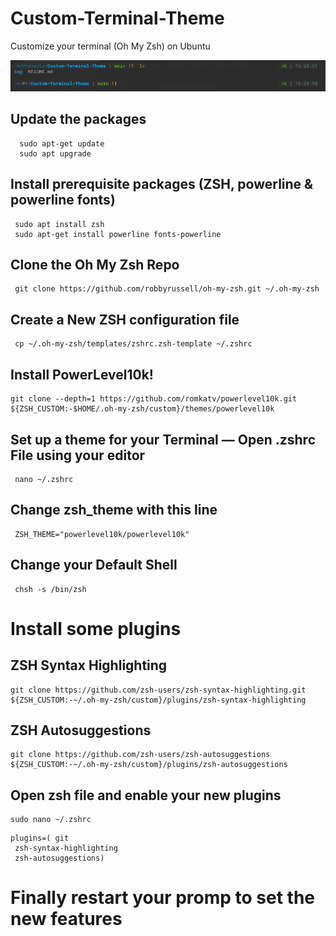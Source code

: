 # Custom-Terminal-Theme

Customize your terminal (Oh My Zsh) on Ubuntu

![Screenshot](img/screenshot.png)

## Update the packages

```
  sudo apt-get update
  sudo apt upgrade
```

## Install prerequisite packages (ZSH, powerline & powerline fonts)

```
 sudo apt install zsh
 sudo apt-get install powerline fonts-powerline
```

## Clone the Oh My Zsh Repo

```
 git clone https://github.com/robbyrussell/oh-my-zsh.git ~/.oh-my-zsh
```

## Create a New ZSH configuration file

```
 cp ~/.oh-my-zsh/templates/zshrc.zsh-template ~/.zshrc
```

## Install PowerLevel10k!

```
git clone --depth=1 https://github.com/romkatv/powerlevel10k.git ${ZSH_CUSTOM:-$HOME/.oh-my-zsh/custom}/themes/powerlevel10k
```

## Set up a theme for your Terminal — Open .zshrc File using your editor

```
 nano ~/.zshrc
```

## Change zsh_theme with this line 

```
 ZSH_THEME="powerlevel10k/powerlevel10k"
```

## Change your Default Shell

```
 chsh -s /bin/zsh
```

# Install some plugins

## ZSH Syntax Highlighting

```
git clone https://github.com/zsh-users/zsh-syntax-highlighting.git ${ZSH_CUSTOM:-~/.oh-my-zsh/custom}/plugins/zsh-syntax-highlighting
```

## ZSH Autosuggestions

```
git clone https://github.com/zsh-users/zsh-autosuggestions ${ZSH_CUSTOM:-~/.oh-my-zsh/custom}/plugins/zsh-autosuggestions
```

## Open zsh file and enable your new plugins

```
sudo nano ~/.zshrc
```

```
plugins=( git
 zsh-syntax-highlighting
 zsh-autosuggestions)
```




# Finally restart your promp to set the new features